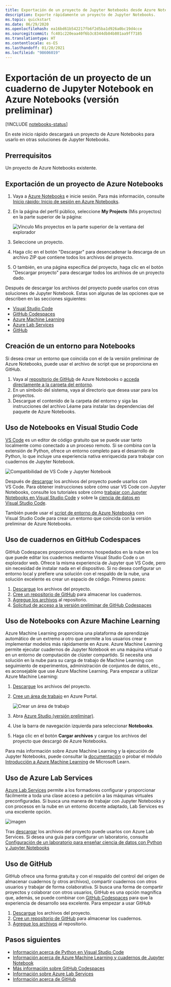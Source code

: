 ```yaml
---
title: Exportación de un proyecto de Jupyter Notebooks desde Azure Notebooks (versión preliminar)
description: Exporte rápidamente un proyecto de Jupyter Notebooks.
ms.topic: quickstart
ms.date: 06/29/2020
ms.openlocfilehash: ea16bd61b542217fb6f2d5ba1d926a0bc19d4cce
ms.sourcegitcommit: fc401c220eaa40f6b3c8344db84b801aa9ff7185
ms.translationtype: HT
ms.contentlocale: es-ES
ms.lasthandoff: 01/20/2021
ms.locfileid: "98606019"
---
```

# <a name="quickstart-export-a-jupyter-notebook-project-in-azure-notebooks-preview"></a>Exportación de un proyecto de un cuaderno de Jupyter Notebook en Azure Notebooks (versión preliminar)

[!INCLUDE [notebooks-status](../../includes/notebooks-status.md)]

En este inicio rápido descargará un proyecto de Azure Notebooks para usarlo en otras soluciones de Jupyter Notebooks. 

## <a name="prerequisites"></a>Prerrequisitos

Un proyecto de Azure Notebooks existente.

## <a name="export-an-azure-notebooks-project"></a>Exportación de un proyecto de Azure Notebooks

1. Vaya a [Azure Notebooks](https://notebooks.azure.com) e inicie sesión. Para más información, consulte [Inicio rápido: Inicio de sesión en Azure Notebooks](quickstart-sign-in-azure-notebooks.md).

1. En la página del perfil público, seleccione **My Projects** (Mis proyectos) en la parte superior de la página:

    ![Vínculo Mis proyectos en la parte superior de la ventana del explorador](media/quickstarts/my-projects-link.png)

1. Seleccione un proyecto.
1. Haga clic en el botón "Descargar" para desencadenar la descarga de un archivo ZIP que contiene todos los archivos del proyecto.
1. O también, en una página específica del proyecto, haga clic en el botón "Descargar proyecto" para descargar todos los archivos de un proyecto dado.

Después de descargar los archivos del proyecto puede usarlos con otras soluciones de Jupyter Notebook. Estas son algunas de las opciones que se describen en las secciones siguientes: 
- [Visual Studio Code](#use-notebooks-in-visual-studio-code)
- [GitHub Codespaces](#use-notebooks-in-github-codespaces)
- [Azure Machine Learning](#use-notebooks-with-azure-machine-learning)
- [Azure Lab Services](#use-azure-lab-services)
- [GitHub](#use-github)

## <a name="create-an-environment-for-notebooks"></a>Creación de un entorno para Notebooks

Si desea crear un entorno que coincida con el de la versión preliminar de Azure Notebooks, puede usar el archivo de script que se proporciona en GitHub.

1. Vaya al [repositorio de GitHub](https://github.com/microsoft/AzureNotebooks) de Azure Notebooks o [acceda directamente a la carpeta del entorno](https://aka.ms/aznbrequirementstxt).
1. En un símbolo del sistema, vaya al directorio que desea usar para los proyectos.
1. Descargue el contenido de la carpeta del entorno y siga las instrucciones del archivo Léame para instalar las dependencias del paquete de Azure Notebooks.


## <a name="use-notebooks-in-visual-studio-code"></a>Uso de Notebooks en Visual Studio Code

[VS Code](https://code.visualstudio.com/) es un editor de código gratuito que se puede usar tanto localmente como conectado a un proceso remoto. Si se combina con la extensión de Python, ofrece un entorno completo para el desarrollo de Python, lo que incluye una experiencia nativa enriquecida para trabajar con cuadernos de Jupyter Notebook. 

![Compatibilidad de VS Code y Jupyter Notebook](media/vs-code-jupyter-notebook.png)

Después de [descargar](#export-an-azure-notebooks-project) los archivos del proyecto puede usarlos con VS Code. Para obtener instrucciones sobre cómo usar VS Code con Jupyter Notebooks, consulte los tutoriales sobre cómo [trabajar con Jupyter Notebooks en Visual Studio Code](https://code.visualstudio.com/docs/python/jupyter-support) y sobre la [ciencia de datos en Visual Studio Code](https://code.visualstudio.com/docs/python/data-science-tutorial).

También puede usar el [script de entorno de Azure Notebooks](#create-an-environment-for-notebooks) con Visual Studio Code para crear un entorno que coincida con la versión preliminar de Azure Notebooks.

## <a name="use-notebooks-in-github-codespaces"></a>Uso de cuadernos en GitHub Codespaces

GitHub Codespaces proporciona entornos hospedados en la nube en los que puede editar los cuadernos mediante Visual Studio Code o un explorador web. Ofrece la misma experiencia de Jupyter que VS Code, pero sin necesidad de instalar nada en el dispositivo. Si no desea configurar un entorno local y prefiere una solución con el respaldo de la nube, una solución excelente es crear un espacio de código. Primeros pasos:
1. [Descargue](#export-an-azure-notebooks-project) los archivos del proyecto.
1. [Cree un repositorio de GitHub](https://help.github.com/github/getting-started-with-github/create-a-repo) para almacenar los cuadernos.   
1. [Agregue los archivos](https://help.github.com/github/managing-files-in-a-repository/adding-a-file-to-a-repository) al repositorio.
1. [Solicitud de acceso a la versión preliminar de GitHub Codespaces](https://github.com/features/codespaces)

## <a name="use-notebooks-with-azure-machine-learning"></a>Uso de Notebooks con Azure Machine Learning

Azure Machine Learning proporciona una plataforma de aprendizaje automático de un extremo a otro que permite a los usuarios crear e implementar modelos más rápidamente en Azure. Azure Machine Learning permite ejecutar cuadernos de Jupyter Notebook en una máquina virtual o en un entorno de computación de clúster compartido. Si necesita una solución en la nube para su carga de trabajo de Machine Learning con seguimiento de experimentos, administración de conjuntos de datos, etc., es aconsejable que use Azure Machine Learning. Para empezar a utilizar Azure Machine Learning:

1. [Descargue](#export-an-azure-notebooks-project) los archivos del proyecto.
1. [Cree un área de trabajo](../machine-learning/how-to-manage-workspace.md) en Azure Portal.

   ![Crear un área de trabajo](../machine-learning/media/how-to-manage-workspace/create-workspace.gif)
 
1. Abra [Azure Studio (versión preliminar)](https://ml.azure.com/).
1. Use la barra de navegación izquierda para seleccionar **Notebooks**.
1. Haga clic en el botón **Cargar archivos** y cargue los archivos del proyecto que descargó de Azure Notebooks.

Para más información sobre Azure Machine Learning y la ejecución de Jupyter Notebooks, puede consultar la [documentación](../machine-learning/how-to-run-jupyter-notebooks.md) o probar el módulo [Introducción a Azure Machine Learning](/learn/modules/intro-to-azure-machine-learning-service/) de Microsoft Learn.


## <a name="use-azure-lab-services"></a>Uso de Azure Lab Services

[Azure Lab Services](https://azure.microsoft.com/services/lab-services/) permite a los formadores configurar y proporcionar fácilmente a toda una clase acceso a petición a las máquinas virtuales preconfiguradas. Si busca una manera de trabajar con Jupyter Notebooks y con procesos en la nube en un entorno docente adaptado, Lab Services es una excelente opción.

![imagen](../lab-services/media/tutorial-setup-classroom-lab/new-lab-button.png)

 Tras [descargar](#export-an-azure-notebooks-project) los archivos del proyecto puede usarlos con Azure Lab Services. Si desea una guía para configurar un laboratorio, consulte [Configuración de un laboratorio para enseñar ciencia de datos con Python y Jupyter Notebooks](../lab-services/class-type-jupyter-notebook.md)

## <a name="use-github"></a>Uso de GitHub

GitHub ofrece una forma gratuita y con el respaldo del control del origen de almacenar cuadernos (y otros archivos), compartir cuadernos con otros usuarios y trabajar de forma colaborativa. Si busca una forma de compartir proyectos y colaborar con otros usuarios, GitHub es una opción magnífica que, además, se puede combinar con [GitHub Codespaces](#use-notebooks-in-github-codespaces) para que la experiencia de desarrollo sea excelente. Para empezar a usar GitHub

1. [Descargue](#export-an-azure-notebooks-project) los archivos del proyecto.
1. [Cree un repositorio de GitHub](https://help.github.com/github/getting-started-with-github/create-a-repo) para almacenar los cuadernos. 
1. [Agregue los archivos](https://help.github.com/github/managing-files-in-a-repository/adding-a-file-to-a-repository) al repositorio.

## <a name="next-steps"></a>Pasos siguientes

- [Información acerca de Python en Visual Studio Code](https://code.visualstudio.com/docs/python/python-tutorial)
- [Información acerca de Azure Machine Learning y cuadernos de Jupyter Notebook](../machine-learning/how-to-run-jupyter-notebooks.md)
- [Más información sobre GitHub Codespaces](https://github.com/features/codespaces)
- [Información sobre Azure Lab Services](https://azure.microsoft.com/services/lab-services/)
- [Información acerca de GitHub](https://help.github.com/github/getting-started-with-github/)